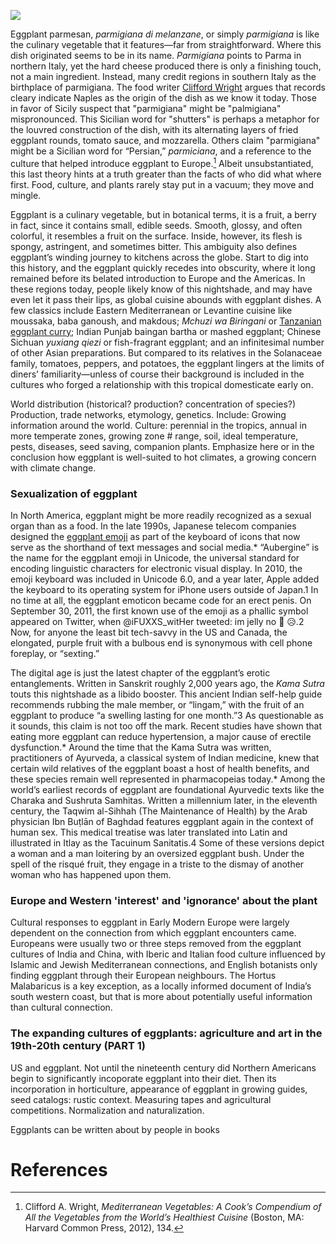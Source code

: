 <a href="https://juncture-digital.org"><img src="https://juncture-digital.org/images/ve-button.png"></a>

<param ve-config 
       title="Eggplant"
       author="Ana Carolina Carmona Ribeiro, Nathan Cornish, and Sheila Scoville"
       banner="https://upload.wikimedia.org/wikipedia/commons/5/55/Leiden_University_Library_-_Seikei_Zusetsu_vol._26%2C_page_027_-_%E6%B8%A4%E6%B5%B7%E8%8C%84%2C_%E6%B0%B4%E8%8C%84_-_Solanum_melongena_L._-_%E8%8C%84%E5%AD%90_-_idem%2C_1804.jpg" 
       layout="vertical">

<param ve-entity eid="Q973455">
<param ve-entity eid="Q7540">
<param ve-entity eid="Q134172">
<param ve-entity eid="Q3371053">
<param ve-entity eid="Q765174">
<param ve-entity eid="Q154872">

Eggplant parmesan, _parmigiana di melanzane_, or simply _parmigiana_ is like the culinary vegetable that it features—far from straightforward. Where this dish originated seems to be in its name. _Parmigiana_ points to Parma in northern Italy, yet the hard cheese produced there is only a finishing touch, not a main ingredient. Instead, many credit regions in southern Italy as the birthplace of parmigiana. The food writer [Clifford Wright](http://www.cliffordawright.com/caw/food/entries/display.php/topic_id/4/id/109/) argues that records cleary indicate Naples as the origin of the dish as we know it today. Those in favor of Sicily suspect that "parmigiana" might be "palmigiana" mispronounced. This Sicilian word for "shutters" is perhaps a metaphor for the louvred construction of the dish, with its alternating layers of fried eggplant rounds, tomato sauce, and mozzarella. Others claim "parmigiana" might be a Sicilian word for “Persian,” _parmiciana_, and a reference to the culture that helped introduce eggplant to Europe.[^1] Albeit unsubstantiated, this last theory hints at a truth greater than the facts of who did what where first. Food, culture, and plants rarely stay put in a vacuum; they move and mingle.


<param ve-image 
url="https://upload.wikimedia.org/wikipedia/commons/8/8b/Melanzane_alla_Parmigiana.jpg"
       label="Melanzane alla Parmigiana" 
description="Baked aubergines with Parmesan cheese"
       attribution="Flickr.com user Blue Lotus"
license="CC BY 2.0.">

Eggplant is a culinary vegetable, but in botanical terms, it is a fruit, a berry in fact, since it contains small, edible seeds. Smooth, glossy, and often colorful, it resembles a fruit on the surface. Inside, however, its flesh is spongy, astringent, and sometimes bitter. This ambiguity also defines eggplant’s winding journey to kitchens across the globe. Start to dig into this history, and the eggplant quickly recedes into obscurity, where it long remained before its belated introduction to Europe and the Americas. In these regions today, people likely know of this nightshade, and may have even let it pass their lips, as global cuisine abounds with eggplant dishes. A few classics include Eastern Mediterranean or Levantine cuisine like moussaka, baba ganoush, and makdous; _Mchuzi wa Biringani_ or [Tanzanian eggplant curry](https://www.congocookbook.com/vegetable-and-side-dish-recipes/mchuzi-wa-biringani-eggplant-curry/); Indian Punjab baingan bartha or mashed eggplant; Chinese Sichuan _yuxiang qiezi_ or fish-fragrant eggplant; and an infinitesimal number of other Asian preparations. But compared to its relatives in the Solanaceae family, tomatoes, peppers, and potatoes, the eggplant lingers at the limits of diners’ familiarity—unless of course their background is included in the cultures who forged a relationship with this tropical domesticate early on.

<param ve-iframe title="Eggplant-based food by country"
src="https://wikimap.toolforge.org/?cat=Eggplant-based_food&subcats=true&subcatdepth=1&cluster=true#close"></iframe>


World distribution (historical? production? concentration of species?) Production, trade networks, etymology, genetics. Include: Growing information around the world. Culture: perennial in the tropics, annual in more temperate zones, growing zone # range, soil, ideal temperature, pests, diseases, seed saving, companion plants. Emphasize here or in the conclusion how eggplant is well-suited to hot climates, a growing concern with climate change.

 <param ve-map 
      center="Q41183" 
      zoom="10" 
      Title="Aleppo, Syria"
      show-labels>      

### Sexualization of eggplant

In North America, eggplant might be more readily recognized as a sexual organ than as a food. In the late 1990s, Japanese telecom companies designed the [eggplant emoji](https://emojipedia.org/eggplant/) as part of the keyboard of icons that now serve as the shorthand of text messages and social media.* “Aubergine” is the name for the eggplant emoji in Unicode, the universal standard for encoding linguistic characters for electronic visual display. In 2010, the emoji keyboard was included in Unicode 6.0, and a year later, Apple added the keyboard to its operating system for iPhone users outside of Japan.1 In no time at all, the eggplant emoticon became code for an erect penis. On September 30, 2011, the first known use of the emoji as a phallic symbol appeared on Twitter, when @iFUXXS_witHer tweeted: im jelly no 🍆 😥.2 Now, for anyone the least bit tech-savvy in the US and Canada, the elongated, purple fruit with a bulbous end is synonymous with cell phone foreplay, or “sexting.” 

<param ve-image 
url="https://upload.wikimedia.org/wikipedia/commons/thumb/f/f0/Twemoji_1f346.svg/2048px-Twemoji_1f346.svg.png"
       label="Twitter Emoji" 
description="A colored Emoji from Twitter Emoji project"
       attribution="Twitter"
license="CC BY 2.0.">

The digital age is just the latest chapter of the eggplant’s erotic entanglements. Written in Sanskrit roughly 2,000 years ago, the _Kama Sutra_ touts this nightshade as a libido booster. This ancient Indian self-help guide recommends rubbing the male member, or “lingam,” with the fruit of an eggplant to produce “a swelling lasting for one month.”3 As questionable as it sounds, this claim is not too off the mark. Recent studies have shown that eating more eggplant can reduce hypertension, a major cause of erectile dysfunction.* Around the time that the Kama Sutra was written, practitioners of Ayurveda, a classical system of Indian medicine, knew that certain wild relatives of the eggplant boast a host of health benefits, and these species remain well represented in pharmacopeias today.* Among the world’s earliest records of eggplant are foundational Ayurvedic texts like the Charaka and Sushruta Samhitas. Written a millennium later, in the eleventh century, the Taqwim al-Sihhah (The Maintenance of Health) by the Arab physician Ibn Buṭlān of Baghdad features eggplant again in the context of human sex. This medical treatise was later translated into Latin and illustrated in Itlay as the Tacuinum Sanitatis.4 Some of these versions depict a woman and a man loitering by an oversized eggplant bush. Under the spell of the risqué fruit, they engage in a triste to the dismay of another woman who has happened upon them. 

<param ve-image 
url="https://raw.githubusercontent.com/sheshekabob/plants/main/IBN_BUTLA%CC%82N_Tacuinum_sanitatis__btv1b105072169_55.jpeg"
       label="Ibn Buṭlān, Tacuinum sanitatis, Latin 9333" 
description="Folio 21r of the Tacuinum sanitatis, Latin 9333"
       attribution="gallica.bnf.fr / Bibliothèque nationale de France"
license="CC BY 2.0.">

### Europe and Western 'interest' and 'ignorance' about the plant

Cultural responses to eggplant in Early Modern Europe were largely dependent on the connection from which eggplant encounters came. Europeans were usually two or three steps removed from the eggplant cultures of India and China, with Iberic and Italian food culture influenced by Islamic and Jewish Mediterranean connections, and English botanists only finding eggplant through their European neighbours. The Hortus Malabaricus is a key exception, as a locally informed document of India’s south western coast, but that is more about potentially useful information than cultural connection.

<param ve-knightlab-timeline
       source="1wL2INP3K0tfqVYfJqVJOd9NlyDXDYjajpzEb_WG8UGA"
       timenav-position="bottom"
       hash-bookmark="false""
       initial-zoom="1""
       height="750">
       
### The expanding cultures of eggplants: agriculture and art in the 19th-20th century (PART 1) 

US and eggplant. Not until the nineteenth century did Northern Americans begin to significantly incoporate eggplant into their diet. Then its incorporation in horticulture, appearance of eggplant in growing guides, seed catalogs: rustic context. Measuring tapes and agricultural competitions. Normalization and naturalization. 
<param ve-image 
       label="Eggplant emoji" 
       description="Eggplant emoji" 
       license="via BHL" 
       url="https://www.biodiversitylibrary.org/pageImage/50118220#page/101/mode/1up"
       region="413,140,2705,2632">

Eggplants can be written about by people in books 
<param ve-iframe 
    src="https://books.google.com/books?id=LGVeCAAAQBAJ&newbks=0&lpg=PT380&dq=aubergine&pg=PT380&output=embed">


# References

[^1]: Clifford A. Wright, _Mediterranean Vegetables: A Cook’s Compendium of All the Vegetables from the World’s Healthiest Cuisine_ (Boston, MA: Harvard Common Press, 2012), 134.
